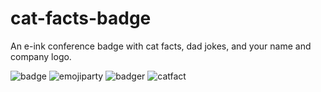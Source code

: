 # cat-facts-badge
An e-ink conference badge with cat facts, dad jokes, and your name and company logo.

![badge](https://github.com/user-attachments/assets/6482697f-37c3-4024-97bb-5e4bcccdb9ff)
![emojiparty](https://github.com/user-attachments/assets/79a3989b-f5a6-48bc-aad3-9cca603c82d1)
![badger](https://github.com/user-attachments/assets/ee7ea6f5-f803-4f06-92e7-11be67162b05)
![catfact](https://github.com/user-attachments/assets/2049bdf0-c1ce-44dd-b90f-96a742847f6b)
